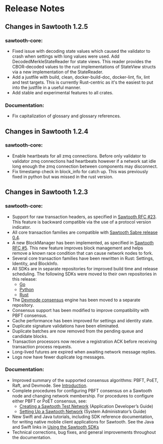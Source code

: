 # Release Notes

## Changes in Sawtooth 1.2.5

### sawtooth-core:
 - Fixed issue with decoding state values which caused the validator to crash
   when settings with long values were used. Add DecodedMerkleStateReader for
   state views. This reader provides the CBOR-decoded values to the rust
   implementations of StateView structs via a new implementation of the
   StateReader.
 - Add a justfile with build, clean, docker-build-doc, docker-lint, fix, lint
   and test targets. This is currently Rust-centric as it's the easiest to put
   into the justfile in a useful manner.
 - Add stable and experimental features to all crates.

### Documentation:
- Fix capitalization of glossary and glossary references.

## Changes in Sawtooth 1.2.4

### sawtooth-core:
- Enable heartbeats for all zmq connections. Before only validator to validator
  zmq connections had heartbeats however if a network sat idle long enough the
  zmq connection between components may disconnect.
- Fix timestamp check in block_info for catch up. This was previously fixed in
  python but was missed in the rust version.

## Changes in Sawtooth 1.2.3

### sawtooth-core:
- Support for raw transaction headers, as specified in [Sawtooth RFC #23](https://github.com/hyperledger/sawtooth-rfcs/blob/master/text/0023-raw-txn-header.md).
  This feature is backward compatible via the use of a protocol version indicator.
- All core transaction families are compatible with [Sawtooth Sabre release 0.4](https://sawtooth.hyperledger.org/docs/sabre/releases/0.4.0/).
- A new BlockManager has been implemented, as specified in [Sawtooth RFC #5](https://github.com/hyperledger/sawtooth-rfcs/pull/5).
  This new feature improves block management and helps remove a known race
  condition that can cause network nodes to fork.
- Several core transaction families have been rewritten in Rust: Settings,
  Identity, and BlockInfo.
- All SDKs are in separate repositories for improved build time and release
  scheduling. The following SDKs were moved to their own repositories in this
  release:
  - [Go](https://github.com/hyperledger/sawtooth-sdk-go)
  - [Python](https://github.com/hyperledger/sawtooth-sdk-python)
  - [Rust](https://github.com/hyperledger/sawtooth-sdk-rust)
- The [Devmode consensus](https://github.com/hyperledger/sawtooth-devmode)
  engine has been moved to a separate repository.
- Consensus support has been modified to improve compatibility with PBFT
  consensus.
- Cache performance has been improved for settings and identity state.
- Duplicate signature validations have been eliminated.
- Duplicate batches are now removed from the pending queue and candidate blocks.
- Transaction processors now receive a registration ACK before receiving
  transaction process requests.
- Long-lived futures are expired when awaiting network message replies.
- Logs now have fewer duplicate log messages.

### Documentation:
- Improved summary of the supported consensus algorithms: PBFT, PoET, Raft, and
  Devmode. See [Introduction](https://sawtooth.hyperledger.org/docs/core/releases/1.2.3/introduction.html).
- Complete procedures for configuring PBFT consensus on a Sawtooth node and
  changing network membership. For procedures to configure either PBFT or PoET
  consensus, see:
  - [Creating a Sawtooth Test Network](https://sawtooth.hyperledger.org/docs/core/releases/1.2.3/app_developers_guide/creating_sawtooth_network.html) (Application Developer’s Guide)
  - [Setting Up a Sawtooth Network](https://sawtooth.hyperledger.org/docs/core/releases/1.2.3/sysadmin_guide/setting_up_sawtooth_network.html) (System Administrator’s Guide)
- New Swift and Java tutorials, including SDK reference documentation, for
  writing native mobile client applications for Sawtooth. See the Java and Swift
  links in [Using the Sawtooth SDKs](https://sawtooth.hyperledger.org/docs/core/releases/1.2.3/app_developers_guide/using_the_sdks.html)
- Technical corrections, bug fixes, and general improvements throughout the
  documentation.
